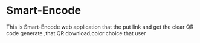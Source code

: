 # Smart-Encode
This is Smart-Encode web application that the put link and get the clear QR code generate ,that QR download,color choice that user 
